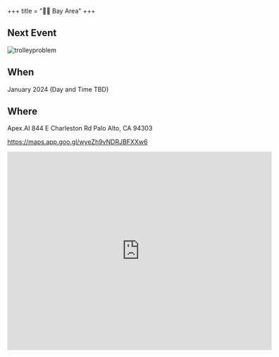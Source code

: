 +++
title = "🌅🌉 Bay Area"
+++
## Next Event
![trolleyproblem](/images/bayarea/trolleyproblem.png)
## When
January 2024 (Day and Time TBD)

## Where
Apex.AI
844 E Charleston Rd
Palo Alto, CA 94303

https://maps.app.goo.gl/wyeZh9vNDRJBFXXw6
<iframe src="https://www.google.com/maps/embed?pb=!1m18!1m12!1m3!1d14688.842919472147!2d-122.12401983387139!3d37.43574515507332!2m3!1f0!2f0!3f0!3m2!1i1024!2i768!4f13.1!3m3!1m2!1s0x808fbbfb6b6f9a7f%3A0x9ee16d5dc41f33fb!2sApex.AI%2C%20Inc.!5e0!3m2!1sen!2sus!4v1701388290419!5m2!1sen!2sus" width="600" height="450" style="border:0;" allowfullscreen="" loading="lazy" referrerpolicy="no-referrer-when-downgrade"></iframe>
